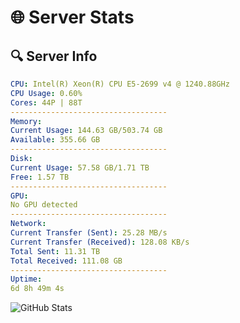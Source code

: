 # 🌐 Server Stats
## 🔍 Server Info
```yaml
CPU: Intel(R) Xeon(R) CPU E5-2699 v4 @ 1240.88GHz
CPU Usage: 0.60%
Cores: 44P | 88T
-----------------------------------
Memory:
Current Usage: 144.63 GB/503.74 GB
Available: 355.66 GB
-----------------------------------
Disk:
Current Usage: 57.58 GB/1.71 TB
Free: 1.57 TB
-----------------------------------
GPU:
No GPU detected
-----------------------------------
Network:
Current Transfer (Sent): 25.28 MB/s
Current Transfer (Received): 128.08 KB/s
Total Sent: 11.31 TB
Total Received: 111.08 GB
-----------------------------------
Uptime:
6d 8h 49m 4s
```
![GitHub Stats](https://img.shields.io/badge/Updated-2025-03-14_06:11:53-blue)